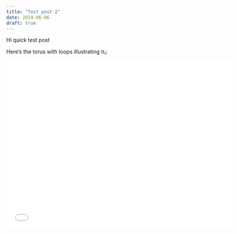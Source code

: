 ```yaml
---
title: "Test post 2"
date: 2024-06-06
draft: true
---
```



Hi quick test post 

Here’s the torus with loops illustrating π₁:

<iframe src="/workspace.html" width="600" height="450" style="border:none;"></iframe>

